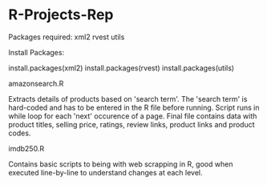 # R-Projects-Rep

Packages required:
xml2
rvest
utils

Install Packages:

install.packages(xml2)
install.packages(rvest)
install.packages(utils)

amazonsearch.R

Extracts details of products based on 'search term'. The 'search term' is hard-coded and has to be entered in the R file before running.
Script runs in while loop for each 'next' occurence of a page. Final file contains data with product titles, selling price, ratings, review links, product links and product codes.

imdb250.R

Contains basic scripts to being with web scrapping in R, good when executed line-by-line to understand changes at each level.